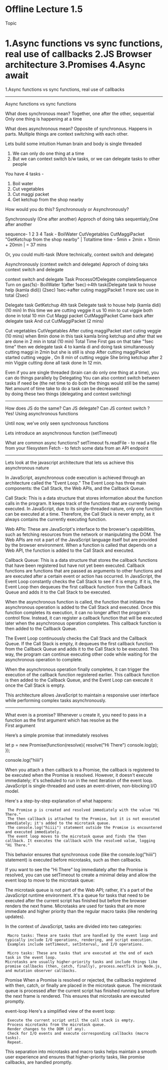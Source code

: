 Offline Lecture 1.5 
========================================================================================================================================
Topic

1.Async functions vs sync functions, real use of callbacks 
2.JS Browser architecture 
3.Promises 
4.Async await
========================================================================================================================================
1.Async functions vs sync functions, real use of callbacks 


****************************************************************************************************************************************
Async functions vs sync functions

What does synchronous mean?
Together, one after the other, sequential Only one thing is happening at a time

What does asynchronous mean?
Opposite of synchronous.
Happens in parts.
Multiple things are context switching with each other.

Lets build some intuition
Human brain and body is single threaded
1. We can only do one thing at a time
2. But we can context switch b/w tasks, or we can delegate tasks to other people

You have 4 tasks -
1. Boil water
2. Cut vegetables
3. Cut maggi packet
4. Get ketchup from the shop nearby



How would you do this? Synchronously or Asynchronously?

Synchronously (One after another)
 Approch of doing taks sequentialy,One after another

          
sequence-     1             2            3                        4
Task -     BoilWater  CutVegetables CutMaggiPacket "GetKetchup from the shop nearby" |   Totaltime
time -        5min      +       2min     +      10min      +             20min                   |  = 37 mins 

Or, you could multi-task
(More technically, context switch and delegate)


Asynchronously (context switch and delegate)
 Approch of doing taks context switch and delegate

context switch and delegate     Task                    ProcessOfDelegate                                             completeSequence
Turn on gas(1s)-              BoilWater    1(after 1sec)->4th task(Delegate task to house help (kamla didi))              (2sec)
                                                                                                                     1sec->after cuting
                                                                                                                     maggiPacket 1 more 
                                                                                                                     sec use in total  (2sec)

Delegate task                GetKetchup           4th task Delegate task to house help (kamla didi)                      (10 min)
                                                                                                                     In this time we are cutting veggie it us 10 min to cut viggie both done in total 10 min 
Cut Maggi packet            CutMaggiPacket          Came back after delegate task And cut CutMaggiPacket                 (2 mins)

Cut vegetables              CutVegetables           After cuting maggiPacket start cuting veggie                         (10 mins)
                                                                                                                 when 8min done in this task kamla bring ketchup and after that we are done in 2 min in total (10 min)
Total Time 
First gas on that take "1sec time" then we delegate task 4 to kamla di and  doing  task simultaneously   cutting maggi in 2min but she is still is shop After cutting maggiPacket started cutting  veggie , On 8 min  of cutting  veggie  She bring ketchup after 2 min Viggie cutting done all task done In 12 min.


Even if you are single threaded (brain can do only one thing at a time), you can do things parallely by Delegating 
You can also context switch between tasks if need be (the net time to do both the things would still be the same) 
Net amount of time take to do a task can be decreased  
by doing these two things (delegating and context switching)
****************************************************************************************************************************************

How does JS do the same? Can JS delegate? Can JS context switch ?  
Yes! Using asynchronous functions

Until now, we’ve only seen synchronous functions

Lets introduce an asynchronous function (setTimeout)

What are common async functions? 
setTimeout 
fs.readFile - to read a file from your filesystem 
Fetch - to fetch some data from an API endpoint 
****************************************************************************************************************************************
Lets look at the javascript architecture that lets us achieve this asynchronous nature 

In JavaScript, asynchronous code execution is achieved through an architecture called the "Event Loop." The Event Loop has three main components: the Call Stack, the Web APIs, and the Callback Queue.

Call Stack: This is a data structure that stores information about the function calls in the program. It keeps track of the functions that are currently being executed. In JavaScript, due to its single-threaded nature, only one function can be executed at a time. Therefore, the Call Stack is never empty, as it always contains the currently executing function.

Web APIs: These are JavaScript's interface to the browser's capabilities, such as fetching resources from the network or manipulating the DOM. The Web APIs are not a part of the JavaScript language itself but are provided by the browser environment. When a function is called that depends on a Web API, the function is added to the Call Stack and executed.

Callback Queue: This is a data structure that stores the callback functions that have been registered but have not yet been executed. Callback functions are functions that are passed as arguments to other functions and are executed after a certain event or action has occurred. In JavaScript, the Event Loop constantly checks the Call Stack to see if it is empty. If it is, the Event Loop then dequeues the first callback function from the Callback Queue and adds it to the Call Stack to be executed.

When the asynchronous function is called, the function that initiates the asynchronous operation is added to the Call Stack and executed. Once this function completes its execution, it can no longer affect the program's control flow. Instead, it can register a callback function that will be executed later when the asynchronous operation completes. This callback function is then added to the Callback Queue.

The Event Loop continuously checks the Call Stack and the Callback Queue. If the Call Stack is empty, it dequeues the first callback function from the Callback Queue and adds it to the Call Stack to be executed. This way, the program can continue executing other code while waiting for the asynchronous operation to complete.

When the asynchronous operation finally completes, it can trigger the execution of the callback function registered earlier. This callback function is then added to the Callback Queue, and the Event Loop can execute it once the Call Stack is empty.

This architecture allows JavaScript to maintain a responsive user interface while performing complex tasks asynchronously.
****************************************************************************************************************************************
What even is a promise? 
Whenever u create it, you need to pass in a function as the first argument which has resolve as the  
First argument

 Here’s a simple promise that immediately resolves

let p = new Promise(function(resolve){
      resolve("Hi There")
       console.log(p);
});

console.log("hiiii")

 When you attach a then callback to a Promise, the callback is registered to be executed when the Promise is resolved. 
 However, it doesn't execute immediately; it's scheduled to run in the next iteration of the event loop. 
 JavaScript is single-threaded and uses an event-driven, non-blocking I/O model.

 Here's a step-by-step explanation of what happens:

     The Promise p is created and resolved immediately with the value "Hi There."
     The then callback is attached to the Promise, but it is not executed immediately; it's added to the microtask queue.
     The console.log("hiiii") statement outside the Promise is encountered and executed immediately.
     The event loop moves to the microtask queue and finds the then callback. It executes the callback with the resolved value, logging "Hi There."

 This behavior ensures that synchronous code (like the console.log("hiiii") statement) is executed before microtasks, such as then callbacks.

 If you want to see the "Hi There" log immediately after the Promise is resolved, you can use setTimeout to create a minimal delay and allow the event loop to move to the microtask queue:

 The microtask queue is not part of the Web API; rather, it's a part of the JavaScript runtime environment. 
 It's a queue for tasks that need to be executed after the current script has finished but before the browser renders the next frame.
  Microtasks are used for tasks that are more immediate and higher priority than the regular macro tasks (like rendering updates).

 In the context of JavaScript, tasks are divided into two categories:

     Macro tasks: These are tasks that are handled by the event loop and typically include I/O operations, rendering, and script execution. 
     Examples include setTimeout, setInterval, and I/O operations.

     Micro tasks: These are tasks that are executed at the end of each task in the event loop. 
    Microtasks are usually higher-priority tasks and include things like promise callbacks (then, catch, finally), process.nextTick in Node.js, and mutation observer callbacks.

Promise
 When a Promise is resolved or rejected, the callbacks registered with then, catch, or finally are placed in the microtask queue.
  The microtask queue is processed after the current script has finished running but before the next frame is rendered. 
  This ensures that microtasks are executed promptly.

event-loop
 Here's a simplified view of the event loop:

     Execute the current script until the call stack is empty.
     Process microtasks from the microtask queue.
     Render changes to the DOM (if any).
     Check for I/O events and execute corresponding callbacks (macro tasks).
     Repeat.

 This separation into microtasks and macro tasks helps maintain a smooth user experience and ensures that higher-priority tasks,
  like promise callbacks, are handled promptly.



